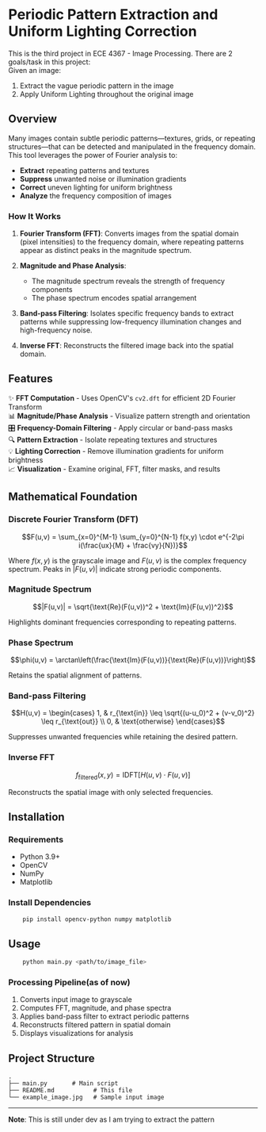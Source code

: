 # Periodic Pattern Extraction and Uniform Lighting Correction

This is the third project in ECE 4367 - Image Processing. There are 2 goals/task in this project: \
Given an image:
1) Extract the vague periodic pattern in the image
2) Apply Uniform Lighting throughout the original image

## Overview

Many images contain subtle periodic patterns—textures, grids, or repeating structures—that can be detected and manipulated in the frequency domain. This tool leverages the power of Fourier analysis to:

- **Extract** repeating patterns and textures
- **Suppress** unwanted noise or illumination gradients
- **Correct** uneven lighting for uniform brightness
- **Analyze** the frequency composition of images

### How It Works

1. **Fourier Transform (FFT)**: Converts images from the spatial domain (pixel intensities) to the frequency domain, where repeating patterns appear as distinct peaks in the magnitude spectrum.

2. **Magnitude and Phase Analysis**: 
   - The magnitude spectrum reveals the strength of frequency components
   - The phase spectrum encodes spatial arrangement

3. **Band-pass Filtering**: Isolates specific frequency bands to extract patterns while suppressing low-frequency illumination changes and high-frequency noise.

4. **Inverse FFT**: Reconstructs the filtered image back into the spatial domain.

## Features

✨ **FFT Computation** - Uses OpenCV's `cv2.dft` for efficient 2D Fourier Transform  
📊 **Magnitude/Phase Analysis** - Visualize pattern strength and orientation  
🎛️ **Frequency-Domain Filtering** - Apply circular or band-pass masks  
🔍 **Pattern Extraction** - Isolate repeating textures and structures  
💡 **Lighting Correction** - Remove illumination gradients for uniform brightness  
📈 **Visualization** - Examine original, FFT, filter masks, and results

## Mathematical Foundation

### Discrete Fourier Transform (DFT)

$$F(u,v) = \sum_{x=0}^{M-1} \sum_{y=0}^{N-1} f(x,y) \cdot e^{-2\pi i(\frac{ux}{M} + \frac{vy}{N})}$$

Where $f(x,y)$ is the grayscale image and $F(u,v)$ is the complex frequency spectrum. Peaks in $|F(u,v)|$ indicate strong periodic components.

### Magnitude Spectrum

$$|F(u,v)| = \sqrt{\text{Re}(F(u,v))^2 + \text{Im}(F(u,v))^2}$$

Highlights dominant frequencies corresponding to repeating patterns.

### Phase Spectrum

$$\phi(u,v) = \arctan\left(\frac{\text{Im}(F(u,v))}{\text{Re}(F(u,v))}\right)$$

Retains the spatial alignment of patterns.

### Band-pass Filtering

$$H(u,v) = \begin{cases} 
1, & r_{\text{in}} \leq \sqrt{(u-u_0)^2 + (v-v_0)^2} \leq r_{\text{out}} \\
0, & \text{otherwise}
\end{cases}$$

Suppresses unwanted frequencies while retaining the desired pattern.

### Inverse FFT

$$f_{\text{filtered}}(x,y) = \text{IDFT}[H(u,v) \cdot F(u,v)]$$

Reconstructs the spatial image with only selected frequencies.

## Installation

### Requirements

- Python 3.9+
- OpenCV
- NumPy
- Matplotlib

### Install Dependencies

```bash
    pip install opencv-python numpy matplotlib
```

## Usage

```bash
    python main.py <path/to/image_file>
```

### Processing Pipeline(as of now)

1. Converts input image to grayscale
2. Computes FFT, magnitude, and phase spectra
3. Applies band-pass filter to extract periodic patterns
4. Reconstructs filtered pattern in spatial domain
5. Displays visualizations for analysis


## Project Structure

```
.
├── main.py       # Main script
├── README.md           # This file
└── example_image.jpg   # Sample input image
```

---

**Note**: This is still under dev as I am trying to extract the pattern